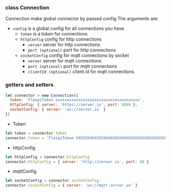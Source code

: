 ### class Connection
Connection make global connector by passed config
The arguments are:
* `config` is a global config for all connections you have
    * `token` is a token for connections
    * `httpConfig` config for http connections
        * `server` server for http connections
        * `port (optional)` port for http connections
    * `socketConfig` config for mqtt connections by socket
        * `server` server for mqtt connections
        * `port (optional)` port for mqtt connections
        * `clientId (optional)` client id for mqtt connections
 
        
### getters and setters

```js
let connector = new Connection({
  token: 'FlespiToken xxxxxxxxxxxxxxxxxxxxxxxxxxxxxxxxxxxxx',
  httpConfig: { server: 'https://server.io', port: 8080 },
  socketConfig: { server: `ws://server.io` }
})
```

* Token

```js
let token = connector.token
connector.token = 'FlespiToken XXXXXXXXXXXXXXXXXXXXXXXXXXXXXXXXXXXXXXXXXXXXXX'
```

* httpConfig

```js
let httpConfig = connector.httpConfig
connector.httpConfig = { server: 'http://server.io', port: 80 }
```

* mqttConfig

```js
let socketConfig = connector.socketConfig
connector.socketConfig = { server: 'ws://mqtt.server.io' }
```